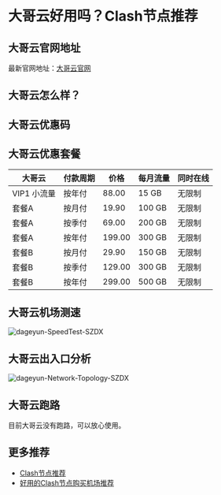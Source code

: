# 大哥云好用吗？Clash节点推荐

## 大哥云官网地址
最新官网地址：[大哥云官网](https://ct.affxc.com/dageyun/)

## 大哥云怎么样？

## 大哥云优惠码


## 大哥云优惠套餐

| 大哥云 | 付款周期 | 价格 | 每月流量 | 同时在线 |
| --- | --- | --- | --- | --- |
| VIP1 小流量 | 按年付 | 88.00 | 15 GB | 无限制 |
| 套餐A | 按月付 | 19.90 | 100 GB | 无限制 |
| 套餐A | 按季付 | 69.00 | 200 GB | 无限制 |
| 套餐A | 按年付 | 199.00 | 300 GB | 无限制 |
| 套餐B | 按月付 | 29.90 | 150 GB | 无限制 |
| 套餐B | 按季付 | 129.00 | 300 GB | 无限制 |
| 套餐B | 按年付 | 299.00 | 500 GB | 无限制 |

## 大哥云机场测速

![dageyun-SpeedTest-SZDX](https://github.com/clashdownload/dageyun/assets/157440626/2c3c9e16-c3cd-456c-b0c6-8bddfe3a706f)

## 大哥云出入口分析

![dageyun-Network-Topology-SZDX](https://github.com/clashdownload/dageyun/assets/157440626/d401b07b-12dd-44e4-872b-1caf99804b6e)

## 大哥云跑路
目前大哥云没有跑路，可以放心使用。

## 更多推荐
 - [Clash节点推荐](https://github.com/clashdownload/Clash)
 - [好用的Clash节点购买机场推荐](https://clash.top/node/?utm_source=github&utm_medium=clashdownload-details)
